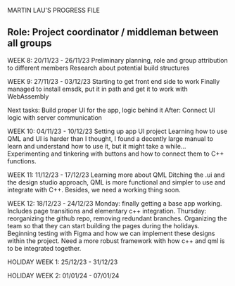 MARTIN LAU'S PROGRESS FILE

Role: Project coordinator / middleman between all groups
--------
WEEK 8: 20/11/23 - 26/11/23
Preliminary planning, role and group attribution to different members
Research about potential build structures

WEEK 9: 27/11/23 - 03/12/23
Starting to get front end side to work
Finally managed to install emsdk, put it in path and get it to work with WebAssembly

Next tasks:
Build proper UI for the app, logic behind it
After: Connect UI logic with server communication

WEEK 10: 04/11/23 - 10/12/23
Setting up app UI project
Learning how to use QML and UI is harder than I thought, I found a decently large manual to learn and understand how to use it, but it might take a while...
Experimenting and tinkering with buttons and how to connect them to C++ functions.

WEEK 11: 11/12/23 - 17/12/23
Learning more about QML
Ditching the .ui and the design studio approach, QML is more functional and simpler to use and integrate with C++. Besides, we need a working thing soon.

WEEK 12: 18/12/23 - 24/12/23
Monday: finally getting a base app working. Includes page transitions and elementary c++ integration.
Thursday: reorganizing the github repo, removing redundant branches.
Organizing the team so that they can start building the pages during the holidays.
Beginning testing with Figma and how we can implement these designs within the project.
Need a more robust framework with how c++ and qml is to be integrated together.

HOLIDAY WEEK 1: 25/12/23 - 31/12/23


HOLIDAY WEEK 2: 01/01/24 - 07/01/24
